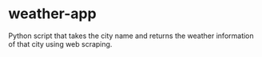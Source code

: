 # weather-app

Python script that takes the city name and returns the weather information of that city using web scraping.
